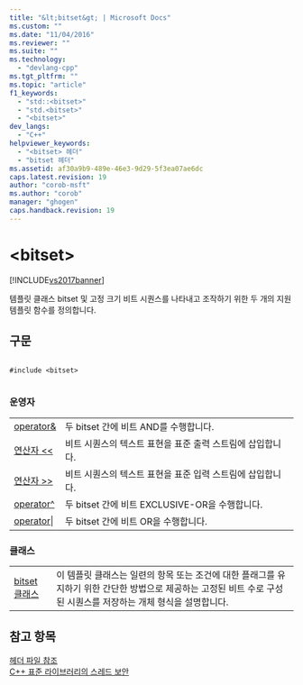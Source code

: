 ```yaml
---
title: "&lt;bitset&gt; | Microsoft Docs"
ms.custom: ""
ms.date: "11/04/2016"
ms.reviewer: ""
ms.suite: ""
ms.technology: 
  - "devlang-cpp"
ms.tgt_pltfrm: ""
ms.topic: "article"
f1_keywords: 
  - "std::<bitset>"
  - "std.<bitset>"
  - "<bitset>"
dev_langs: 
  - "C++"
helpviewer_keywords: 
  - "<bitset> 헤더"
  - "bitset 헤더"
ms.assetid: af30a9b9-489e-46e3-9d29-5f3ea07ae6dc
caps.latest.revision: 19
author: "corob-msft"
ms.author: "corob"
manager: "ghogen"
caps.handback.revision: 19
---
```

# &lt;bitset&gt;
[!INCLUDE[vs2017banner](../assembler/inline/includes/vs2017banner.md)]

템플릿 클래스 bitset 및 고정 크기 비트 시퀀스를 나타내고 조작하기 위한 두 개의 지원 템플릿 함수를 정의합니다.  
  
## 구문  
  
```  
  
#include <bitset>  
  
```  
  
### 운영자  
  
|||  
|-|-|  
|[operator&](../Topic/operator&%20\(%3Cbitset%3E\).md)|두 bitset 간에 비트 AND를 수행합니다.|  
|[연산자 \<\<](../Topic/operator%3C%3C%20\(%3Cbitset%3E\).md)|비트 시퀀스의 텍스트 표현을 표준 출력 스트림에 삽입합니다.|  
|[연산자 \>\>](../Topic/operator%3E%3E%20\(%3Cbitset%3E\).md)|비트 시퀀스의 텍스트 표현을 표준 입력 스트림에 삽입합니다.|  
|[operator^](../Topic/operator%5E%20\(%3Cbitset%3E\).md)|두 bitset 간에 비트 EXCLUSIVE\-OR을 수행합니다.|  
|[operator&#124;](../Topic/operator%7C%20\(%3Cbitset%3E\).md)|두 bitset 간에 비트 OR을 수행합니다.|  
  
### 클래스  
  
|||  
|-|-|  
|[bitset 클래스](../standard-library/bitset-class.md)|이 템플릿 클래스는 일련의 항목 또는 조건에 대한 플래그를 유지하기 위한 간단한 방법으로 제공하는 고정된 비트 수로 구성된 시퀀스를 저장하는 개체 형식을 설명합니다.|  
  
## 참고 항목  
 [헤더 파일 참조](../standard-library/cpp-standard-library-header-files.md)   
 [C\+\+ 표준 라이브러리의 스레드 보안](../standard-library/thread-safety-in-the-cpp-standard-library.md)